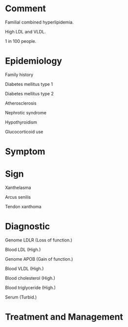 # Comment

Familial combined hyperlipidemia.

High LDL and VLDL.

1 in 100 people.

# Epidemiology

Family history

Diabetes mellitus type 1

Diabetes mellitus type 2

Atherosclerosis

Nephrotic syndrome

Hypothyroidism

Glucocorticoid use

# Symptom

# Sign

Xanthelasma

Arcus senilis

Tendon xanthoma

# Diagnostic

Genome LDLR
(Loss of function.)

Blood LDL
(High.)

Genome APOB
(Gain of function.)

Blood VLDL
(High.)

Blood cholesterol
(High.)

Blood triglyceride
(High.)

Serum
(Turbid.)

# Treatment and Management
